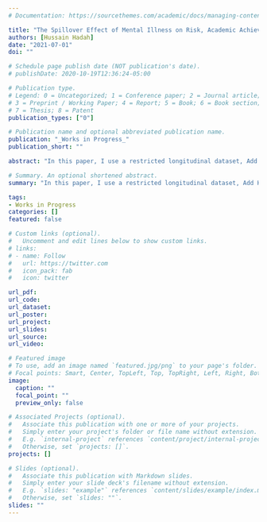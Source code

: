 ```yaml
---
# Documentation: https://sourcethemes.com/academic/docs/managing-content/

title: "The Spillover Effect of Mental Illness on Risk, Academic Achievement and Labor Market Outcomes: Evidence from a Longitudinal Dataset"
authors: [Hussain Hadah]
date: "2021-07-01"
doi: ""

# Schedule page publish date (NOT publication's date).
# publishDate: 2020-10-19T12:36:24-05:00

# Publication type.
# Legend: 0 = Uncategorized; 1 = Conference paper; 2 = Journal article;
# 3 = Preprint / Working Paper; 4 = Report; 5 = Book; 6 = Book section;
# 7 = Thesis; 8 = Patent
publication_types: ["0"]

# Publication name and optional abbreviated publication name.
publication: "_Works in Progress_"
publication_short: ""

abstract: "In this paper, I use a restricted longitudinal dataset, Add Health, to investigate the spillover effect of mental illness among friends on risky behavior, academic achievement, and labor market outcomes. I instrument the state of mental health of friends by the mental health of friends-of-friends. I find significant short-run effect on academic achievement, socialization, and risky behavior related to drug use. I find no long-run spillover effect of mental illness. The spillover effect of mental illness is stronger among females with a large network of friends."

# Summary. An optional shortened abstract.
summary: "In this paper, I use a restricted longitudinal dataset, Add Health, to investigate the spillover effect of mental illness among friends on risky behavior, academic achievement, and labor market outcomes. I instrument the state of mental health of friends by the mental health of friends-of-friends. I find significant short-run effect on academic achievement, socialization, and risky behavior related to drug use. I find no long-run spillover effect of mental illness. The spillover effect of mental illness is stronger among females with a large network of friends."

tags:
- Works in Progress
categories: []
featured: false

# Custom links (optional).
#   Uncomment and edit lines below to show custom links.
# links:
# - name: Follow
#   url: https://twitter.com
#   icon_pack: fab
#   icon: twitter

url_pdf:
url_code:
url_dataset:
url_poster:
url_project:
url_slides:
url_source:
url_video:

# Featured image
# To use, add an image named `featured.jpg/png` to your page's folder. 
# Focal points: Smart, Center, TopLeft, Top, TopRight, Left, Right, BottomLeft, Bottom, BottomRight.
image:
  caption: ""
  focal_point: ""
  preview_only: false

# Associated Projects (optional).
#   Associate this publication with one or more of your projects.
#   Simply enter your project's folder or file name without extension.
#   E.g. `internal-project` references `content/project/internal-project/index.md`.
#   Otherwise, set `projects: []`.
projects: []

# Slides (optional).
#   Associate this publication with Markdown slides.
#   Simply enter your slide deck's filename without extension.
#   E.g. `slides: "example"` references `content/slides/example/index.md`.
#   Otherwise, set `slides: ""`.
slides: ""
---
```



